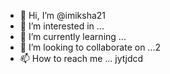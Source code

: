 - 👋 Hi, I’m @imiksha21
- 👀 I’m interested in ...
- 🌱 I’m currently learning ...
- 💞️ I’m looking to collaborate on ...2
- 📫 How to reach me ...
 jytjdcd
<!---
imiksha21/imiksha21 is a ✨ special ✨ repository because its `README.md` (this file) appears on your GitHub profile.
You can click the Preview link to take a look at your changes.
--->

